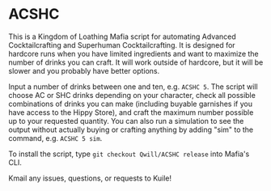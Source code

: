 # ACSHC

This is a Kingdom of Loathing Mafia script for automating Advanced Cocktailcrafting and Superhuman Cocktailcrafting. It is designed for hardcore runs when you have limited ingredients and want to maximize the number of drinks you can craft. It will work outside of hardcore, but it will be slower and you probably have better options.

Input a number of drinks between one and ten, e.g. `ACSHC 5`. The script will choose AC or SHC drinks depending on your character, check all possible combinations of drinks you can make (including buyable garnishes if you have access to the Hippy Store), and craft the maximum number possible up to your requested quantity. You can also run a simulation to see the output without actually buying or crafting anything by adding "sim" to the command, e.g. `ACSHC 5 sim`.

To install the script, type `git checkout Qwill/ACSHC release` into Mafia's CLI.

Kmail any issues, questions, or requests to Kuile!